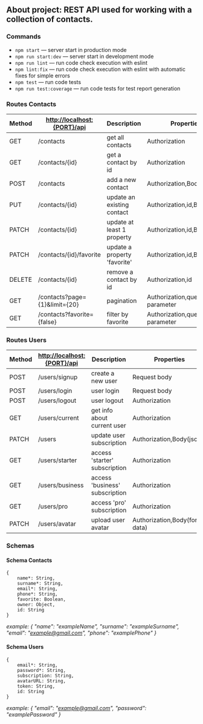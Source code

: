 ## About project: REST API used for working with a collection of contacts.

### Commands

- `npm start` &mdash; server start in production mode
- `npm run start:dev` &mdash; server start in development mode
- `npm run lint` &mdash; run code check execution with eslint
- `npm lint:fix` &mdash; run code check execution with eslint with automatic fixes for simple errors
- `npm test` &mdash; run code tests
- `npm run test:coverage` &mdash; run code tests for test report generation

### Routes Contacts

| Method | <http://localhost:{PORT}/api> | Description                  | Properties                    |
| ------ | ----------------------------- | ---------------------------- | ----------------------------- |
| GET    | /contacts                     | get all contacts             | Authorization                 |
| GET    | /contacts/{id}                | get a contact by id          | Authorization                 |
| POST   | /contacts                     | add a new contact            | Authorization,Body(json)      |
| PUT    | /contacts/{id}                | update an existing contact   | Authorization,id,Body(json)   |
| PATCH  | /contacts/{id}                | update at least 1 property   | Authorization,id,Body(json)   |
| PATCH  | /contacts/{id}/favorite       | update a property 'favorite' | Authorization,id,Body(json)   |
| DELETE | /contacts/{id}                | remove a contact by id       | Authorization,id              |
| GET    | /contacts?page={1}&limit={20} | pagination                   | Authorization,query parameter |
| GET    | /contacts?favorite={false}    | filter by favorite           | Authorization,query parameter |

### Routes Users

| Method | <http://localhost:{PORT}/api> | Description                    | Properties                    |
| ------ | ----------------------------- | ------------------------------ | ----------------------------- |
| POST   | /users/signup                 | create a new user              | Request body                  |
| POST   | /users/login                  | user login                     | Request body                  |
| POST   | /users/logout                 | user logout                    | Authorization                 |
| GET    | /users/current                | get info about current user    | Authorization                 |
| PATCH  | /users                        | update user subscription       | Authorization,Body(json)      |
| GET    | /users/starter                | access 'starter' subscription  | Authorization                 |
| GET    | /users/business               | access 'business' subscription | Authorization                 |
| GET    | /users/pro                    | access 'pro' subscription      | Authorization                 |
| PATCH  | /users/avatar                 | upload user avatar             | Authorization,Body(form-data) |

<!-- | Full Routes Contacts                                 | Method | Description                  |
| ---------------------------------------------------- | ------ | ---------------------------- |
| <http://localhost:{PORT}/api/contacts>               | GET    | get all contacts             |
| <http://localhost:{PORT}/api/contacts/{id}>          | GET    | get a contact by id          |
| <http://localhost:{PORT}/api/contacts>               | POST   | add a new contact            |
| <http://localhost:{PORT}/api/contacts/{id}>          | PUT    | update an existing contact   |
| <http://localhost:{PORT}/api/contacts/{id}>          | PATCH  | update at least 1 property   |
| <http://localhost:{PORT}/api/contacts/{id}/favorite> | PATCH  | update a property 'favorite' |
| <http://localhost:{PORT}/api/contacts/{id}>          | DELETE | remove a contact by id       |

| Full Routes Users                            | Method | Description                       |
| -------------------------------------------- | ------ | --------------------------------- |
| <http://localhost:{PORT}/api/users/signup>   | POST   | user registration                 |
| <http://localhost:{PORT}/api/users/login>    | POST   | user login                        |
| <http://localhost:{PORT}/api/users/logout>   | POST   | user logout                       |
| <http://localhost:{PORT}/api/users/current>  | GET    | get user data by token            |
| <http://localhost:{PORT}/api/users>          | PATCH  | update user subscription          |
| <http://localhost:{PORT}/api/users/starter>  | GET    | access by 'starter' subscription  |
| <http://localhost:{PORT}/api/users/business> | GET    | access by 'business' subscription |
| <http://localhost:{PORT}/api/users/pro>      | GET    | access by 'pro' subscription      |
| <http://localhost:{PORT}/api/users/avatar>   | PATCH  | upload user avatar                | -->

### Schemas

#### Schema Contacts

```
{
    name*: String,
    surname*: String,
    email*: String,
    phone*: String,
    favorite: Boolean,
    owner: Object,
    id: String
}
```

_example:_
_{_
_"name":_ _"exampleName",_
_"surname":_ _"exampleSurname",_
_"email":_ _"example@gmail.com",_
_"phone":_ _"examplePhone"_
_}_

#### Schema Users

```
{
    email*: String,
    password*: String,
    subscription: String,
    avatarURL: String,
    token: String,
    id: String
}
```

_example:_
_{_
_"email":_ _"example@gmail.com",_
_"password":_ _"examplePassword"_
_}_
